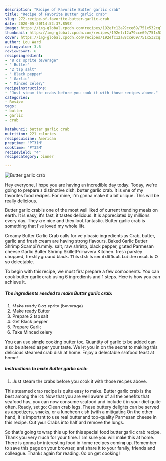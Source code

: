 ```yaml
---
description: "Recipe of Favorite Butter garlic crab"
title: "Recipe of Favorite Butter garlic crab"
slug: 272-recipe-of-favorite-butter-garlic-crab
date: 2020-05-30T14:52:37.859Z
image: https://img-global.cpcdn.com/recipes/192efc12a79cce69/751x532cq70/butter-garlic-crab-recipe-main-photo.jpg
thumbnail: https://img-global.cpcdn.com/recipes/192efc12a79cce69/751x532cq70/butter-garlic-crab-recipe-main-photo.jpg
cover: https://img-global.cpcdn.com/recipes/192efc12a79cce69/751x532cq70/butter-garlic-crab-recipe-main-photo.jpg
author: Lou Ward
ratingvalue: 3.6
reviewcount: 6
recipeingredient:
- "8 oz sprite beverage"
- " Butter"
- "2 tsp salt"
- " Black pepper"
- " Garlic"
- " Minced celery"
recipeinstructions:
- "Just steam the crabs before you cook it with those recipes above."
categories:
- Recipe
tags:
- butter
- garlic
- crab

katakunci: butter garlic crab 
nutrition: 221 calories
recipecuisine: American
preptime: "PT31M"
cooktime: "PT32M"
recipeyield: "4"
recipecategory: Dinner

---
```



![Butter garlic crab](https://img-global.cpcdn.com/recipes/192efc12a79cce69/751x532cq70/butter-garlic-crab-recipe-main-photo.jpg)

Hey everyone, I hope you are having an incredible day today. Today, we're going to prepare a distinctive dish, butter garlic crab. It is one of my favorites food recipes. For mine, I'm gonna make it a bit unique. This will be really delicious.

Butter garlic crab is one of the most well liked of current trending meals on earth. It is easy, it's fast, it tastes delicious. It is appreciated by millions every day. They are nice and they look fantastic. Butter garlic crab is something that I've loved my whole life.

Creamy Butter Garlic Crab calls for very basic ingredients as Crab, butter, garlic and fresh cream are having strong flavours. Baked Garlic Butter Shrimp ScampiYummly. salt, raw shrimp, black pepper, grated Parmesan cheese Garlic Butter Shrimp SkilletPrimavera Kitchen. fresh parsley chopped, freshly ground black. This dish is semi difficult but the result is O so delectable.


To begin with this recipe, we must first prepare a few components. You can cook butter garlic crab using 6 ingredients and 1 steps. Here is how you can achieve it.

<!--inarticleads1-->

##### The ingredients needed to make Butter garlic crab:

1. Make ready 8 oz sprite (beverage)
1. Make ready  Butter
1. Prepare 2 tsp salt
1. Get  Black pepper
1. Prepare  Garlic
1. Take  Minced celery


You can use simple cooking butter too. Quantity of garlic to be added can also be altered as per your taste. We let you in on the secret to making this delicious steamed crab dish at home. Enjoy a delectable seafood feast at home! 

<!--inarticleads2-->

##### Instructions to make Butter garlic crab:

1. Just steam the crabs before you cook it with those recipes above.


This steamed crab recipe is quite easy to make. Butter garlic crab is the best among the lot: Now that you are well aware of all the benefits that seafood has, you can now consume seafood and include it in your diet quite often. Ready, set go: Clean crab legs. These buttery delights can be served as appetizers, snacks, or a luncheon dish (with a mitigating On the other hand, it is important to use real butter and top-quality Parmesan cheese in this recipe. Cut your Crabs into half and remove the lungs. 

So that's going to wrap this up for this special food butter garlic crab recipe. Thank you very much for your time. I am sure you will make this at home. There is gonna be interesting food in home recipes coming up. Remember to save this page on your browser, and share it to your family, friends and colleague. Thanks again for reading. Go on get cooking!
